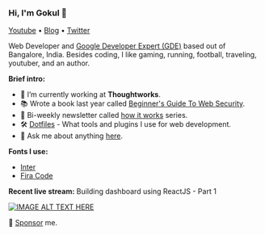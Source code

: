 ### Hi, I'm Gokul 👋

[Youtube](https://bit.ly/SubscribeToGokul) • [Blog](https://gokul.site) • [Twitter](https://twitter.com/gokul_i)

Web Developer and [Google Developer Expert (GDE)](https://developers.google.com/community/experts/directory/profile/profile-gokulakrishnan_kalaikovan) based out of Bangalore, India. Besides coding, I like gaming, running, football, traveling, youtuber, and an author.

**Brief intro:**

- 💼 I’m currently working at <b>Thoughtworks</b>.
- 📚 Wrote a book last year called [Beginner's Guide To Web Security](https://gokul.site/book).
- 📩 Bi-weekly newsletter called [how it works](https://how-it-works.dev) series.
- 🛠 [Dotfiles](https://github.com/gokulkrishh/dotfiles) - What tools and plugins I use for web development.
- 💬 Ask me about anything [here](https://github.com/gokulkrishh/gokulkrishh/issues).

**Fonts I use:**

- [Inter](https://rsms.me/inter)
- [Fira Code](https://github.com/tonsky/FiraCode)

**Recent live stream:** Building dashboard using ReactJS - Part 1

[![IMAGE ALT TEXT HERE](https://img.youtube.com/vi/JD1iSNnkH50/0.jpg)](https://www.youtube.com/watch?v=JD1iSNnkH50)

🔗 [Sponsor](https://www.paypal.me/gokulkrishh) me.
